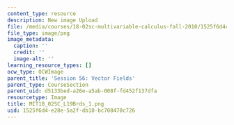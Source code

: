 ```yaml
---
content_type: resource
description: New image Upload
file: /media/courses/18-02sc-multivariable-calculus-fall-2010/1525f6d4e28e5a2fdb18bc708470c726_MIT18_02SC_L19Brds_1.png
file_type: image/png
image_metadata:
  caption: ''
  credit: ''
  image-alt: ''
learning_resource_types: []
ocw_type: OCWImage
parent_title: 'Session 56: Vector Fields'
parent_type: CourseSection
parent_uid: d5133bed-a26e-a5ab-008f-fd452f137dfa
resourcetype: Image
title: MIT18_02SC_L19Brds_1.png
uid: 1525f6d4-e28e-5a2f-db18-bc708470c726
---
```

